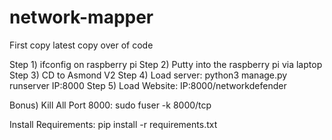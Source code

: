 # network-mapper
First copy latest copy over of code

Step 1) ifconfig on raspberry pi
Step 2) Putty into the raspberry pi via laptop
Step 3) CD to Asmond V2
Step 4) Load server: python3 manage.py runserver IP:8000
Step 5) Load Website: IP:8000/networkdefender

Bonus) Kill All Port 8000: sudo fuser -k 8000/tcp

Install Requirements:
pip install -r requirements.txt